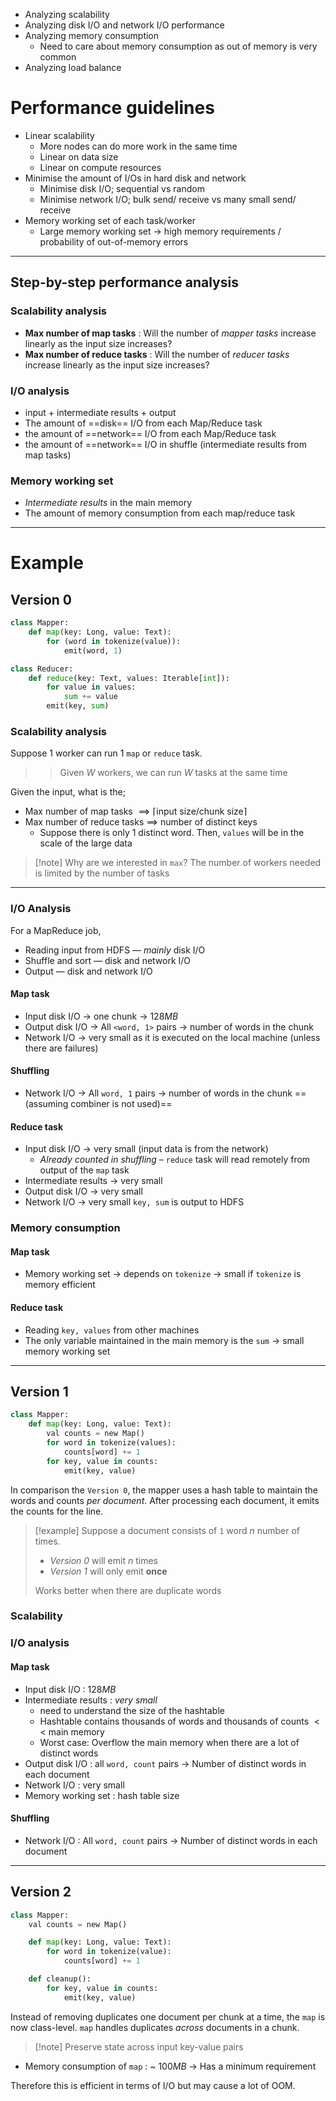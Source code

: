 - Analyzing scalability
- Analyzing disk I/O and network I/O performance
- Analyzing memory consumption
	- Need to care about memory consumption as out of memory is very common
- Analyzing load balance

# Performance guidelines
- Linear scalability
	- More nodes can do more work in the same time
	- Linear on data size
	- Linear on compute resources
- Minimise the amount of I/Os in hard disk and network
	- Minimise disk I/O; sequential vs random
	- Minimise network I/O; bulk send/ receive vs many small send/ receive
- Memory working set of each task/worker
	- Large memory working set → high memory requirements / probability of out-of-memory errors

---

## Step-by-step performance analysis

### Scalability analysis
- **Max number of map tasks** : Will the number of *mapper tasks* increase linearly as the input size increases?
- **Max number of reduce tasks** : Will the number of *reducer tasks* increase linearly as the input size increases?

### I/O analysis
- input + intermediate results + output
- The amount of ==disk== I/O from each Map/Reduce task
- the amount of ==network== I/O from each Map/Reduce task
- the amount of ==network== I/O in shuffle (intermediate results from map tasks)

### Memory working set
- *Intermediate results* in the main memory
- The amount of memory consumption from each map/reduce task

---

# Example

## Version 0

```python
class Mapper:
	def map(key: Long, value: Text):
		for (word in tokenize(value)):
			emit(word, 1)

class Reducer:
	def reduce(key: Text, values: Iterable[int]):
		for value in values:
			sum += value
		emit(key, sum)
```

### Scalability analysis
Suppose 1 worker can run 1 `map` or `reduce` task.

>> Given $W$ workers, we can run $W$ tasks at the same time

Given the input, what is the;
- Max number of map tasks $\implies \lceil \text{input size} / \text{chunk size} \rceil$
- Max number of reduce tasks $\implies$ number of distinct keys
	- Suppose there is only $1$ distinct word. Then, `values` will be in the scale of the large data

>[!note] Why are we interested in `max`?
>The number of workers needed is limited by the number of tasks

---
### I/O Analysis
For a MapReduce job,
- Reading input from HDFS — *mainly* disk I/O
- Shuffle and sort — disk and network I/O
- Output — disk and network I/O

#### Map task
- Input disk I/O → one chunk → $128MB$
- Output disk I/O → All `<word, 1>` pairs → number of words in the chunk
- Network I/O → very small as it is executed on the local machine (unless there are failures)

#### Shuffling
- Network I/O → All `word, 1` pairs → number of words in the chunk ==(assuming combiner is not used)==

#### Reduce task
- Input disk I/O → very small (input data is from the network)
	- *Already counted in shuffling* – `reduce` task will read remotely from output of the `map` task
- Intermediate results → very small
- Output disk I/O → very small
- Network I/O → very small
`key, sum` is output to HDFS

### Memory consumption
#### Map task
- Memory working set → depends on `tokenize` → small if `tokenize` is memory efficient

#### Reduce task
- Reading `key, values` from other machines
- The only variable maintained in the main memory is the `sum` → small memory working set
---

## Version 1

```python
class Mapper:
	def map(key: Long, value: Text):
		val counts = new Map()
		for word in tokenize(values):
			counts[word] += 1
		for key, value in counts:
			emit(key, value)
```

In comparison the `Version 0`, the mapper uses a hash table to maintain the words and counts *per document*. After processing each document, it emits the counts for the line.

>[!example]
>Suppose a document consists of `1` word $n$ number of times.
>- *Version 0* will emit $n$ times
>- *Version 1* will only emit **once**
>
>Works better when there are duplicate words

### Scalability

### I/O analysis
#### Map task
- Input disk I/O : $128MB$
- Intermediate results : *very small*
	- need to understand the size of the hashtable
	- Hashtable contains thousands of words and thousands of counts $<<$ main memory
	- Worst case: Overflow the main memory when there are a lot of distinct words
- Output disk I/O : all `word, count` pairs → Number of distinct words in each document
- Network I/O : very small
- Memory working set : hash table size

#### Shuffling
- Network I/O : All `word, count` pairs → Number of distinct words in each document

---
## Version 2

```python
class Mapper:
	val counts = new Map()

	def map(key: Long, value: Text):
		for word in tokenize(value):
			counts[word] += 1

	def cleanup():
		for key, value in counts:
			emit(key, value)
```

Instead of removing duplicates one document per chunk at a time, the `map` is now class-level. `map` handles duplicates *across* documents in a chunk.

>[!note] Preserve state across input key-value pairs

- Memory consumption of `map` : ~ $100MB$ → Has a minimum requirement

Therefore this is efficient in terms of I/O but may cause a lot of OOM.

